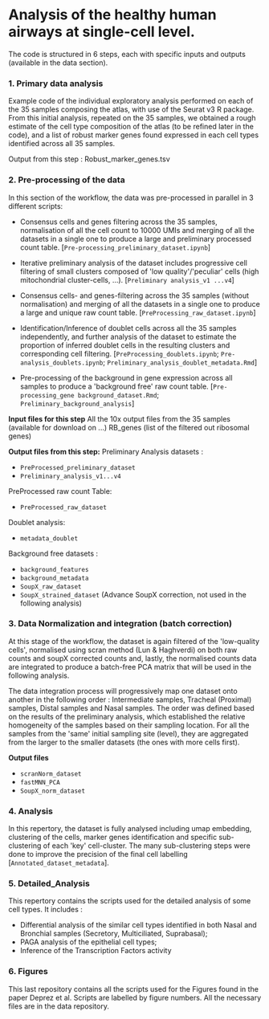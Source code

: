# Analysis of the healthy human airways at single-cell level.
The code is structured in 6 steps, each with specific inputs and outputs (available in the data section).

### 1. Primary data analysis
Example code of the individual exploratory analysis performed on each of the 35 samples composing the atlas, with use of the Seurat v3 R package. From this initial analysis, repeated on the 35 samples, we obtained a rough estimate of the cell type composition of the atlas (to be refined later in the code), and a list of robust marker genes found expressed in each cell types identified across all 35 samples.

Output from this step : Robust_marker_genes.tsv

### 2. Pre-processing of the data
In this section of the workflow, the data was pre-processed in parallel in 3 different scripts: 

   - Consensus cells and genes filtering across the 35 samples, normalisation of all the cell count to 10000 UMIs and merging of all the datasets in a single one to produce a large and preliminary processed count table. [`Pre-processing_preliminary_dataset.ipynb`] 

   - Iterative preliminary analysis of the dataset includes progressive cell filtering of small clusters composed of 'low quality'/'peculiar' cells (high mitochondrial cluster-cells, ...). [`Preliminary analysis_v1 ...v4`]
    
   - Consensus cells- and genes-filtering across the 35 samples (without normalisation) and merging of all the datasets in a single one to produce a large and unique raw count table. [`PreProcessing_raw_dataset.ipynb`]

   - Identification/Inference of doublet cells across all the 35 samples independently, and further analysis of the dataset to estimate the proportion of inferred doublet cells in the resulting clusters and corresponding cell filtering. [`PreProcessing_doublets.ipynb`; `Pre-analysis_doublets.ipynb`; `Preliminary_analysis_doublet_metadata.Rmd`]   
    
   - Pre-processing of the background in gene expression across all samples to produce a 'background free' raw count table. [`Pre-processing_gene background_dataset.Rmd`; `Preliminary_background_analysis`]
   
**Input files for this step**
All the 10x output files from the 35 samples (available for download on ...)
RB_genes (list of the filtered out ribosomal genes)
   
**Output files from this step:**
Preliminary Analysis datasets :
  - `PreProcessed_preliminary_dataset`
  - `Preliminary_analysis_v1...v4`

PreProcessed raw count Table:
  - `PreProcessed_raw_dataset`
  
Doublet analysis:
  - `metadata_doublet`
  
Background free datasets :
  - `background_features`
  - `background_metadata`
  - `SoupX_raw_dataset`
  - `SoupX_strained_dataset` (Advance SoupX correction, not used in the following analysis)
  
### 3. Data Normalization and integration (batch correction)

At this stage of the workflow, the dataset is again filtered of the 'low-quality cells', normalised using scran method (Lun & Haghverdi) on both raw counts and soupX corrected counts and, lastly, the normalised counts data are integrated to produce a batch-free PCA matrix that will be used in the following analysis.

The data integration process will progressively map one dataset onto another in the following order :
Intermediate samples, Tracheal (Proximal) samples, Distal samples and Nasal samples. The order was defined based on the results of the preliminary analysis, which established the relative homogeneity of the samples based on their sampling location. For all the samples from the 'same' initial sampling site (level), they are aggregated from the larger to the smaller datasets (the ones with more cells first).

**Output files**
  - `scranNorm_dataset`
  - `fastMNN_PCA`
  - `SoupX_norm_dataset`

### 4. Analysis

In this repertory, the dataset is fully analysed including umap embedding, clustering of the cells, marker genes identification and specific sub-clustering of each 'key' cell-cluster. The many sub-clustering steps were done to improve the precision of the final cell labelling [`Annotated_dataset_metadata`].

### 5. Detailed_Analysis

This repertory contains the scripts used for the detailed analysis of some cell types. It includes :

   - Differential analysis of the similar cell types identified in both Nasal and Bronchial samples (Secretory, Multiciliated, Suprabasal);
   - PAGA analysis of the epithelial cell types;
   - Inference of the Transcription Factors activity

### 6. Figures

This last repository contains all the scripts used for the Figures found in the paper Deprez et al. Scripts are labelled by figure numbers. All the necessary files are in the data repository.



